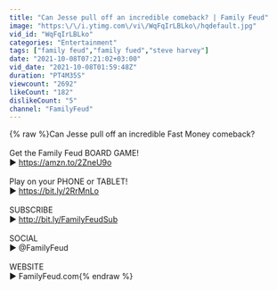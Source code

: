 ```yaml
---
title: "Can Jesse pull off an incredible comeback? | Family Feud"
image: "https:\/\/i.ytimg.com\/vi\/WqFqIrLBLko\/hqdefault.jpg"
vid_id: "WqFqIrLBLko"
categories: "Entertainment"
tags: ["family feud","family fued","steve harvey"]
date: "2021-10-08T07:21:02+03:00"
vid_date: "2021-10-08T01:59:48Z"
duration: "PT4M35S"
viewcount: "2692"
likeCount: "182"
dislikeCount: "5"
channel: "FamilyFeud"
---
```

{% raw %}Can Jesse pull off an incredible Fast Money comeback?<br /><br />Get the Family Feud BOARD GAME!<br />► <a rel="nofollow" target="blank" href="https://amzn.to/2ZneU9o">https://amzn.to/2ZneU9o</a><br /><br />Play on your PHONE or TABLET!<br />► <a rel="nofollow" target="blank" href="https://bit.ly/2RrMnLo">https://bit.ly/2RrMnLo</a><br /><br />SUBSCRIBE<br />► <a rel="nofollow" target="blank" href="http://bit.ly/FamilyFeudSub">http://bit.ly/FamilyFeudSub</a><br /><br />SOCIAL<br />► @FamilyFeud<br /><br />WEBSITE<br />► FamilyFeud.com{% endraw %}
